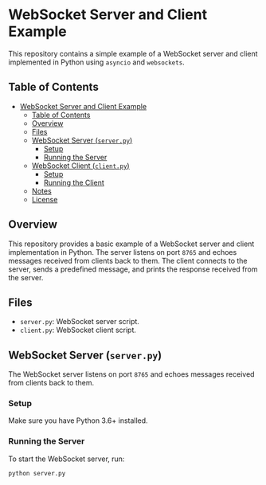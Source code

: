 # WebSocket Server and Client Example

This repository contains a simple example of a WebSocket server and client implemented in Python using `asyncio` and `websockets`.

## Table of Contents

- [WebSocket Server and Client Example](#websocket-server-and-client-example)
  - [Table of Contents](#table-of-contents)
  - [Overview](#overview)
  - [Files](#files)
  - [WebSocket Server (`server.py`)](#websocket-server-serverpy)
    - [Setup](#setup)
    - [Running the Server](#running-the-server)
  - [WebSocket Client (`client.py`)](#websocket-client-clientpy)
    - [Setup](#setup-1)
    - [Running the Client](#running-the-client)
  - [Notes](#notes)
  - [License](#license)

## Overview

This repository provides a basic example of a WebSocket server and client implementation in Python. The server listens on port `8765` and echoes messages received from clients back to them. The client connects to the server, sends a predefined message, and prints the response received from the server.

## Files

- `server.py`: WebSocket server script.
- `client.py`: WebSocket client script.

## WebSocket Server (`server.py`)

The WebSocket server listens on port `8765` and echoes messages received from clients back to them.

### Setup

Make sure you have Python 3.6+ installed.

### Running the Server

To start the WebSocket server, run:

```bash
python server.py


